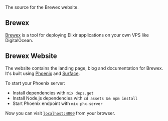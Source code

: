 The source for the Brewex website.

## Brewex
[Brewex](http://brewex.io) is a tool for deploying Elixir applications on your own VPS like DigitalOcean.

## Brewex Website
The website contains the landing page, blog and documentation for Brewex.
It's built using [Phoenix](https://www.phoenixframework.org/) and [Surface](https://github.com/msaraiva/surface).

To start your Phoenix server:

  * Install dependencies with `mix deps.get`
  * Install Node.js dependencies with `cd assets && npm install`
  * Start Phoenix endpoint with `mix phx.server`

Now you can visit [`localhost:4000`](http://localhost:4000) from your browser.
